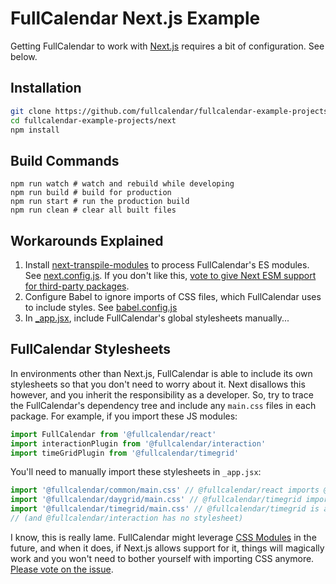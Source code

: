 
# FullCalendar Next.js Example

Getting FullCalendar to work with [Next.js](https://nextjs.org/) requires a bit of configuration. See below.


## Installation

```bash
git clone https://github.com/fullcalendar/fullcalendar-example-projects.git
cd fullcalendar-example-projects/next
npm install
```


## Build Commands

```
npm run watch # watch and rebuild while developing
npm run build # build for production
npm run start # run the production build
npm run clean # clear all built files
```


## Workarounds Explained

1. Install [next-transpile-modules](https://www.npmjs.com/package/next-transpile-modules) to process FullCalendar's ES modules. See [next.config.js](next.config.js). If you don't like this, [vote to give Next ESM support for third-party packages](https://github.com/vercel/next.js/issues/706).
2. Configure Babel to ignore imports of CSS files, which FullCalendar uses to include styles. See [babel.config.js](babel.config.js)
3. In [_app.jsx](pages/_app.jsx), include FullCalendar's global stylesheets manually...


## FullCalendar Stylesheets

In environments other than Next.js, FullCalendar is able to include its own stylesheets so that you don't need to worry about it. Next disallows this however, and you inherit the responsibility as a developer. So, try to trace the FullCalendar's dependency tree and include any `main.css` files in each package. For example, if you import these JS modules:

```js
import FullCalendar from '@fullcalendar/react'
import interactionPlugin from '@fullcalendar/interaction'
import timeGridPlugin from '@fullcalendar/timegrid'
```

You'll need to manually import these stylesheets in `_app.jsx`:

```jsx
import '@fullcalendar/common/main.css' // @fullcalendar/react imports @fullcalendar/common
import '@fullcalendar/daygrid/main.css' // @fullcalendar/timegrid imports @fullcalendar/daygrid
import '@fullcalendar/timegrid/main.css' // @fullcalendar/timegrid is a direct import
// (and @fullcalendar/interaction has no stylesheet)
```

I know, this is really lame. FullCalendar might leverage [CSS Modules](https://css-tricks.com/css-modules-part-1-need/) in the future, and when it does, if Next.js allows support for it, things will magically work and you won't need to bother yourself with importing CSS anymore. [Please vote on the issue](https://github.com/vercel/next.js/issues/13282).
